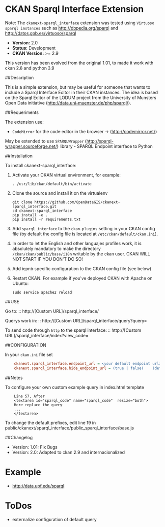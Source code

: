 # CKAN Sparql Interface Extension

Note: The ``ckanext-sparql_interface`` extension was tested using ``Virtuoso sparql instances`` such as http://dbpedia.org/sparql
and http://datos.gob.es/virtuoso/sparql

- **Version:** 2.0
- **Status:** Development
- **CKAN Version:** >= 2.9

This version has been evolved from the original 1.01, to made it work with ckan 2.8 and python 3.9

##Description

This is a simple extension, but may be useful for someone that wants to include a Sparql Interface Editor in their CKAN instances. 
The idea is based on the Sparql Editor of the LODUM project from the University of Munsters Open Data initiative (http://data.uni-muenster.de/php/sparql/).

##Requeriments


The extension use:

- ``CodeMirror`` for the code editor in the browser -> (http://codemirror.net/)

May be extended to use ``SPARQLWrapper`` (http://sparql-wrapper.sourceforge.net/) library - SPARQL Endpoint interface to Python

##Installation

To install ckanext-sparql_interface:

1. Activate your CKAN virtual environment, for example:

     `. /usr/lib/ckan/default/bin/activate`

2. Clone the source and install it on the virtualenv

    ```
    git clone https://github.com/OpenDataGIS/ckanext-sparql_interface.git
    cd ckanext-sparql_interface
    pip install -e .
	pip install -r requirements.txt
    ```

3. Add `sparql_interface` to the `ckan.plugins` setting in your CKAN
   config file (by default the config file is located at
   `/etc/ckan/default/ckan.ini`).
   
4. In order to let the English and other languajes profiles work, it is 
   absolutely mandatory to make the directory `/ckan/ckan/public/base/i18n`
   writable by the ckan user. CKAN WILL NOT START IF YOU DON'T DO SO!
   
5. Add iepnb specific configuration to the CKAN config file (see below)
   
6. Restart CKAN. For example if you've deployed CKAN with Apache on Ubuntu:

     `sudo service apache2 reload`
  
##USE


Go to:
::
	http://[Custom URL]/sparql_interface/

Querys work in:
::
	http://[Custom URL]/sparql_interface/query?query=

To send code through ``http`` to the sparql interface:
::
	http://[Custom URL]/sparql_interface/index?view_code=

##CONFIGURATION

In your ``ckan.ini`` file set 
```ini
	ckanext.sparql_interface.endpoint_url = <your default endpoint url>    (defaults to http://dbpedia.org/sparql)
	ckanext.sparql_interface.hide_endpoint_url = (true | false)    (defaults to false)
```
  
##Notes

To configure your own custom example query in index.html template 
```
	Line 57, After
	<textarea id="sparql_code" name="sparql_code"  resize="both">
	Here replace the query
	...
	</textarea>
```

To change the default prefixes, edit line 19 in public/ckanext/sparql_interface/public_sparql_interface/base.js
  
##Changelog

- Version: 1.01: Fix Bugs 
- Version: 2.0: Adapted to ckan 2.9 and internacionalized

Example
=======

- http://data.upf.edu/sparql


ToDos
=====

* externalize configuration of default query
